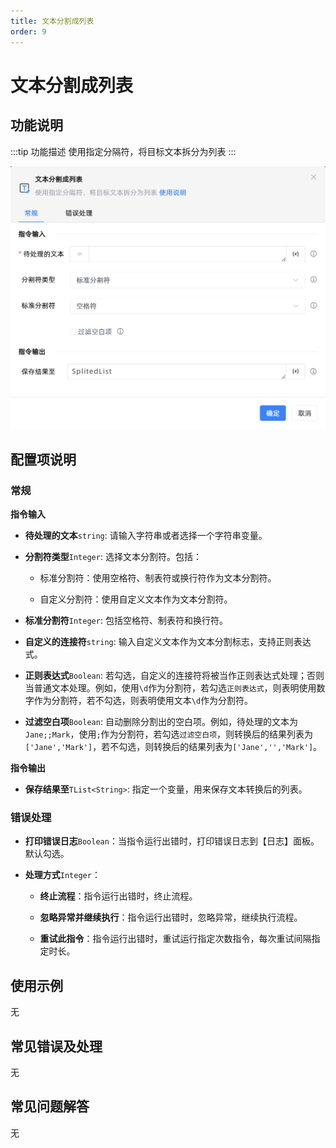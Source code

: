```yaml
---
title: 文本分割成列表
order: 9
---
```


# 文本分割成列表

## 功能说明

:::tip 功能描述
使用指定分隔符，将目标文本拆分为列表
:::

![文本分割成列表](../../../assets/文本分割成列表_command.png)

## 配置项说明

### 常规

**指令输入**

- **待处理的文本**`string`: 请输入字符串或者选择一个字符串变量。

- **分割符类型**`Integer`: 选择文本分割符。包括：

    - 标准分割符：使用空格符、制表符或换行符作为文本分割符。

    - 自定义分割符：使用自定义文本作为文本分割符。

- **标准分割符**`Integer`: 包括空格符、制表符和换行符。

- **自定义的连接符**`string`: 输入自定义文本作为文本分割标志，支持正则表达式。

- **正则表达式**`Boolean`: 若勾选，自定义的连接符将被当作正则表达式处理；否则当普通文本处理。例如，使用`\d`作为分割符，若勾选`正则表达式`，则表明使用数字作为分割符，若不勾选，则表明使用文本`\d`作为分割符。

- **过滤空白项**`Boolean`: 自动删除分割出的空白项。例如，待处理的文本为`Jane;;Mark`，使用`;`作为分割符，若勾选`过滤空白项`，则转换后的结果列表为`['Jane','Mark']`，若不勾选，则转换后的结果列表为`['Jane','','Mark']`。


**指令输出**

- **保存结果至**`TList<String>`: 指定一个变量，用来保存文本转换后的列表。

### 错误处理

- **打印错误日志**`Boolean`：当指令运行出错时，打印错误日志到【日志】面板。默认勾选。

- **处理方式**`Integer`：

    - **终止流程**：指令运行出错时，终止流程。

    - **忽略异常并继续执行**：指令运行出错时，忽略异常，继续执行流程。

    - **重试此指令**：指令运行出错时，重试运行指定次数指令，每次重试间隔指定时长。

## 使用示例
无

## 常见错误及处理

无

## 常见问题解答

无

